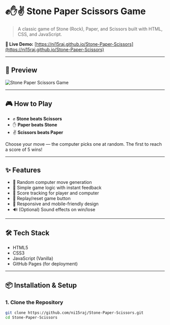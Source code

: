 # ✊✋✌️ Stone Paper Scissors Game

> A classic game of Stone (Rock), Paper, and Scissors built with HTML, CSS, and JavaScript.

**🔗 Live Demo:** [https://ni15raj.github.io/Stone-Paper-Scissors](https://ni15raj.github.io/Stone-Paper-Scissors)

---

## 📸 Preview

![Stone Paper Scissors Game](https://via.placeholder.com/800x400?text=Game+Preview)
<!-- Replace with an actual screenshot if available -->

---

## 🎮 How to Play

- ✊ **Stone beats Scissors**
- ✋ **Paper beats Stone**
- ✌️ **Scissors beats Paper**

Choose your move — the computer picks one at random. The first to reach a score of 5 wins!

---

## ✨ Features

- 🎲 Random computer move generation
- 🧠 Simple game logic with instant feedback
- 🧮 Score tracking for player and computer
- 🔁 Replay/reset game button
- 📱 Responsive and mobile-friendly design
- 🔊 (Optional) Sound effects on win/lose

---

## 🛠️ Tech Stack

- HTML5
- CSS3
- JavaScript (Vanilla)
- GitHub Pages (for deployment)

---

## 📦 Installation & Setup

### 1. Clone the Repository

```bash
git clone https://github.com/ni15raj/Stone-Paper-Scissors.git
cd Stone-Paper-Scissors
